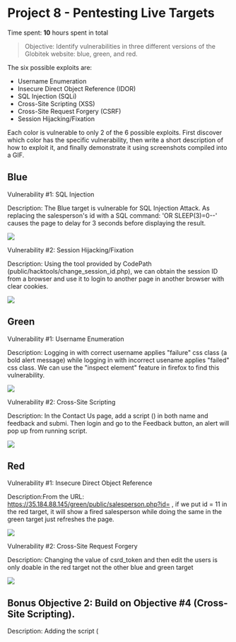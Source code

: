 # Project 8 - Pentesting Live Targets

Time spent: **10** hours spent in total

> Objective: Identify vulnerabilities in three different versions of the Globitek website: blue, green, and red.

The six possible exploits are:

* Username Enumeration
* Insecure Direct Object Reference (IDOR)
* SQL Injection (SQLi)
* Cross-Site Scripting (XSS)
* Cross-Site Request Forgery (CSRF)
* Session Hijacking/Fixation

Each color is vulnerable to only 2 of the 6 possible exploits. First discover which color has the specific vulnerability, then write a short description of how to exploit it, and finally demonstrate it using screenshots compiled into a GIF.

## Blue

Vulnerability #1: SQL Injection

Description: The Blue target is vulnerable for SQL Injection Attack. As replacing the salesperson's id with a SQL command: 'OR SLEEP(3)=0--' causes the page to delay for 3 seconds before displaying the result.

<img src="http://g.recordit.co/cZjbTwM49Q.gif">

Vulnerability #2: Session Hijacking/Fixation

Description: Using the tool provided by CodePath (public/hacktools/change_session_id.php), we can obtain the session ID from a browser and use it to login to another page in another browser with clear cookies.

<img src="http://g.recordit.co/VmE1eHk27J.gif">

## Green

Vulnerability #1: Username Enumeration

Description: Logging in with correct username applies "failure" css class (a bold alert message) while logging in with incorrect usename applies "failed" css class. We can use the "inspect element" feature in firefox to find this vulnerability.

<img src="http://g.recordit.co/uCteXlTk8p.gif">

Vulnerability #2: Cross-Site Scripting

Description: In the Contact Us page, add a script (<script>alert(‘XSS Attack Found by LeDuy!’)</script>) in both name and feedback and submi. Then login and go to the Feedback button, an alert will pop up from running script.

<img src="http://g.recordit.co/wtK2QMQuCE.gif">


## Red

Vulnerability #1:  Insecure Direct Object Reference

Description:From the URL: https://35.184.88.145/green/public/salesperson.php?id= , if we put id = 11 in the red target, it will show a fired salesperson while doing the same in the green target just refreshes the page.

<img src="http://g.recordit.co/36msh9P1PJ.gif">

Vulnerability #2:  Cross-Site Request Forgery

Description: Changing the value of csrd_token and then edit the users is only doable in the red target not the other blue and green target

<img src="http://g.recordit.co/LXgKYNZuiD.gif">

## Bonus Objective 2: Build on Objective #4 (Cross-Site Scripting). 
Description: Adding the script (<script>document.location="https://www.google.com"</script>)to "Contact Us" form and tapping on feedback can direct the user to a new URL (www.google.com)
<img src="http://g.recordit.co/DWiA6LlhHc.gif">



## Notes

Describe any challenges encountered while doing the work
